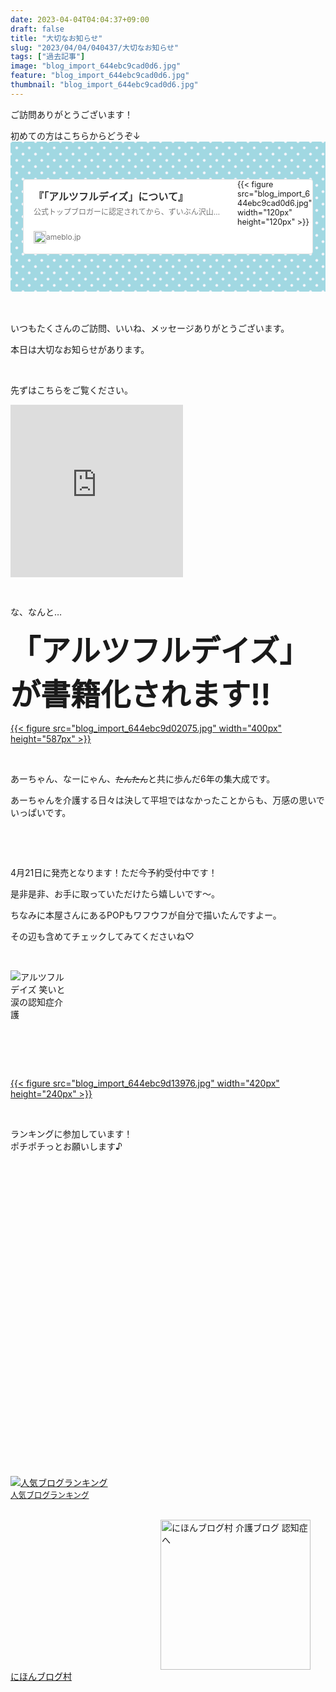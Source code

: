 ```yaml
---
date: 2023-04-04T04:04:37+09:00
draft: false
title: "大切なお知らせ"
slug: "2023/04/04/040437/大切なお知らせ"
tags: ["過去記事"]
image: "blog_import_644ebc9cad0d6.jpg"
feature: "blog_import_644ebc9cad0d6.jpg"
thumbnail: "blog_import_644ebc9cad0d6.jpg"
---
```

<p>ご訪問ありがとうございます！</p><div>初めての方はこちらからどうぞ↓<div style="background: #a1d8e2; background-image: radial-gradient(#f7f6fb 10%, transparent 20%), radial-gradient(#f7f6fb 10%, transparent 20%); background-size: 20px 20px; background-position: 0 0, 10px 10px; font-size: 90%; padding: 20px;"><p> </p><div class="ogpCard_root"><article class="ogpCard_wrap" contenteditable="false" style="display:inline-block;max-width:100%"><a class="ogpCard_link" data-ogp-card-log="" href="entry-12641756667.html" rel="noopener noreferrer" style="display:flex;justify-content:space-between;overflow:hidden;box-sizing:border-box;width:620px;max-width:100%;height:120px;border:1px solid #e2e2e2;border-radius:4px;background-color:#fff;text-decoration:none" target="_blank"><span class="ogpCard_content" style="display:flex;flex-direction:column;overflow:hidden;width:100%;padding:16px"><span class="ogpCard_title" style="-webkit-box-orient:vertical;display:-webkit-box;-webkit-line-clamp:2;max-height:48px;line-height:1.4;font-size:16px;color:#333;text-align:left;font-weight:bold;overflow:hidden">『「アルツフルデイズ」について』</span><span class="ogpCard_description" style="overflow:hidden;text-overflow:ellipsis;white-space:nowrap;line-height:1.6;margin-top:4px;color:#757575;text-align:left;font-size:12px">公式トップブロガーに認定されてから、ずいぶん沢山の方に新しくフォロワーになっていただいています。本当にありがとうございます。 フォローする｜Ameba (アメ…</span><span class="ogpCard_url" style="display:flex;align-items:center;margin-top:auto"><span class="ogpCard_iconWrap" style="position:relative;width:20px;height:20px;flex-shrink:0"><img alt="リンク" class="ogpCard_icon" height="20" loading="lazy" src="data:image/svg+xml;charset=utf-8,%3Csvg%20xmlns%3D%22http%3A%2F%2Fwww.w3.org%2F2000%2Fsvg%22%20title%3D%22Placeholder%20for%20Images%22%20role%3D%22presentation%22%20viewBox%3D%220%200%2020%2020%22%20%2F%3E" style="position: absolute; top: 0; bottom: 0; right: 0; left: 0; height: 100%; max-height: 100%; aspect-ratio: 20 / 20;" width="20" data-src="https://c.stat100.ameba.jp/ameblo/symbols/v3.20.0/svg/gray/editor_link.svg"/><noscript><img alt="リンク" class="ogpCard_icon" height="20" loading="lazy" src="https://c.stat100.ameba.jp/ameblo/symbols/v3.20.0/svg/gray/editor_link.svg" style="position:absolute;top:0;bottom:0;right:0;left:0;height:100%;max-height:100%" width="20"></noscript></span><span class="ogpCard_urlText" style="overflow:hidden;text-overflow:ellipsis;white-space:nowrap;color:#757575;font-size:12px;text-align:left">ameblo.jp</span></span></span><span class="ogpCard_imageWrap" style="position:relative;width:120px;height:120px;flex-shrink:0">{{< figure src="blog_import_644ebc9cad0d6.jpg" width="120px" height="120px" >}}</span></a></article></div><p> </p></div>   </div><div><div><div> </div></div><p>いつもたくさんのご訪問、いいね、メッセージありがとうございます。</p><p>本日は大切なお知らせがあります。</p><p> </p><p>先ずはこちらをご覧ください。</p><div><iframe allow="fullscreen" frameborder="0" height="276" scrolling="no" src="https://static.blog-video.jp/?v=8IYQTbfpAKBCYfXLa9YL9yey" width="276" data-amb-layout="fill-width" title="動画"></iframe><p> </p></div><p>な、なんと…</p><p><b><font size="7">「アルツフルデイズ」が書籍化されます‼︎</font></b></p><div><a href="ref=sr_1_5?qid=1680445475&amp;refinements=p_n_publication_date%3A2285541051&amp;s=books&amp;sr=1-5" rel="noopener noreferrer" target="_blank">{{< figure src="blog_import_644ebc9d02075.jpg" width="400px" height="587px" >}}</a></div><p> </p><p>あーちゃん、なーにゃん、<font size="2"><strike>たんたん</strike></font>と共に歩んだ6年の集大成です。</p><p>あーちゃんを介護する日々は決して平坦ではなかったことからも、万感の思いでいっぱいです。</p><p> </p><p><br/></p><p>4月21日に発売となります！ただ今予約受付中です！</p><p>是非是非、お手に取っていただけたら嬉しいです〜。</p><p>ちなみに本屋さんにあるPOPもワフウフが自分で描いたんですよー。</p><p>その辺も含めてチェックしてみてくださいね♡</p><p> </p><p><a id="wp5LCGmju9fi3NcpmkQNX2" class="pickCreative pickCreative_root" contenteditable="false" href="click?aid=wp5LCGmju9fi3NcpmkQNX2" target="_blank" data-item-id="AZ000001" data-df-item-id="486680226X" data-layout-type="3" data-img-size="small" data-img-url="https://m.media-amazon.com/images/I/51bAsYZuKdL._SL500_.jpg" data-aid="wp5LCGmju9fi3NcpmkQNX2"><span class="pickLayout3_inner pickLayout3_inner--small" style="position:relative;display:inline-block;max-width:100%;width:96px;height:96px"><img alt="アルツフルデイズ 笑いと涙の認知症介護" class="pickLayout3_img" src="data:image/svg+xml;charset=utf-8,%3Csvg%20xmlns%3D%22http%3A%2F%2Fwww.w3.org%2F2000%2Fsvg%22%20title%3D%22Placeholder%20for%20Images%22%20role%3D%22presentation%22%20viewBox%3D%220%200%2096%2096%22%20%2F%3E" height="96" width="96" style="width: auto; height: auto; margin: auto; position: absolute; top: 0; left: 0; right: 0; bottom: 0; max-width: 100%; max-height: 100%; aspect-ratio: 96 / 96;" data-img="affiliate" data-src="https://p.odsyms15.com/JNRSXbFkfopfNIC8n2UXG7"/><noscript><img alt="アルツフルデイズ 笑いと涙の認知症介護" class="pickLayout3_img" src="https://p.odsyms15.com/JNRSXbFkfopfNIC8n2UXG7" height="96" width="96" style="width:auto;height:auto;margin:auto; margin: auto;position:absolute;top:0;left:0;right:0;bottom:0;max-width:100%;max-height:100%" data-img="affiliate"></noscript></span></a><br/></p><p> </p><p> </p><p><a href="reader.do?bnm=macb2b37" rel="noopener noreferrer" target="_blank">{{< figure src="blog_import_644ebc9d13976.jpg" width="420px" height="240px" >}}</a></p><p> </p></div><div><div>ランキングに参加しています！</div></div><div>ポチポチっとお願いします♪</div><p><a href="?id=2052585"><img src="data:image/svg+xml;charset=utf-8,%3Csvg%20xmlns%3D%22http%3A%2F%2Fwww.w3.org%2F2000%2Fsvg%22%20title%3D%22Placeholder%20for%20Images%22%20role%3D%22presentation%22%20viewBox%3D%220%200%201%201%22%20%2F%3E" title="人気ブログランキング" data-src="https://blog.with2.net/user-banner/?id=2052585&amp;seq=1" style="aspect-ratio: 1 / 1;"/><noscript><img src="https://blog.with2.net/user-banner/?id=2052585&amp;seq=1" title="人気ブログランキング"></noscript></a><br/><a href="?id=2052585" style="font-size: 0.9em;">人気ブログランキング</a></p><div> </div><div><a href="in?p_cid=10924668" target="_blank"><img alt="にほんブログ村 介護ブログ 認知症へ" border="0" height="240" src="data:image/svg+xml;charset=utf-8,%3Csvg%20xmlns%3D%22http%3A%2F%2Fwww.w3.org%2F2000%2Fsvg%22%20title%3D%22Placeholder%20for%20Images%22%20role%3D%22presentation%22%20viewBox%3D%220%200%20240%20240%22%20%2F%3E" width="240" data-src="https://b.blogmura.com/original/1256692" style="aspect-ratio: 240 / 240;"/><noscript><img alt="にほんブログ村 介護ブログ 認知症へ" border="0" height="240" src="https://b.blogmura.com/original/1256692" width="240"></noscript></a><br/><a href="in?p_cid=10924668">にほんブログ村</a></div>

